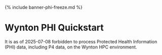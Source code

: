 {% include banner-phi-freeze.md %}

# Wynton PHI Quickstart

It is as of 2025-07-08 forbidden to process Protected Health
Information (PHI) data, including P4 data, on the Wynton HPC
environment.

